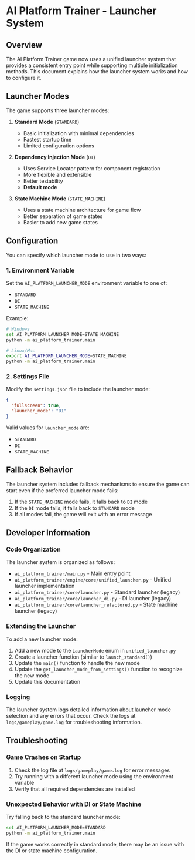 # AI Platform Trainer - Launcher System

## Overview

The AI Platform Trainer game now uses a unified launcher system that provides a consistent entry point while supporting multiple initialization methods. This document explains how the launcher system works and how to configure it.

## Launcher Modes

The game supports three launcher modes:

1. **Standard Mode** (`STANDARD`)
   - Basic initialization with minimal dependencies
   - Fastest startup time
   - Limited configuration options

2. **Dependency Injection Mode** (`DI`)
   - Uses Service Locator pattern for component registration
   - More flexible and extensible
   - Better testability
   - **Default mode**

3. **State Machine Mode** (`STATE_MACHINE`)
   - Uses a state machine architecture for game flow
   - Better separation of game states
   - Easier to add new game states

## Configuration

You can specify which launcher mode to use in two ways:

### 1. Environment Variable

Set the `AI_PLATFORM_LAUNCHER_MODE` environment variable to one of:
- `STANDARD`
- `DI`
- `STATE_MACHINE`

Example:
```bash
# Windows
set AI_PLATFORM_LAUNCHER_MODE=STATE_MACHINE
python -m ai_platform_trainer.main

# Linux/Mac
export AI_PLATFORM_LAUNCHER_MODE=STATE_MACHINE
python -m ai_platform_trainer.main
```

### 2. Settings File

Modify the `settings.json` file to include the launcher mode:

```json
{
  "fullscreen": true,
  "launcher_mode": "DI"
}
```

Valid values for `launcher_mode` are:
- `STANDARD`
- `DI`
- `STATE_MACHINE`

## Fallback Behavior

The launcher system includes fallback mechanisms to ensure the game can start even if the preferred launcher mode fails:

1. If the `STATE_MACHINE` mode fails, it falls back to `DI` mode
2. If the `DI` mode fails, it falls back to `STANDARD` mode
3. If all modes fail, the game will exit with an error message

## Developer Information

### Code Organization

The launcher system is organized as follows:

- `ai_platform_trainer/main.py` - Main entry point
- `ai_platform_trainer/engine/core/unified_launcher.py` - Unified launcher implementation
- `ai_platform_trainer/core/launcher.py` - Standard launcher (legacy)
- `ai_platform_trainer/core/launcher_di.py` - DI launcher (legacy)
- `ai_platform_trainer/core/launcher_refactored.py` - State machine launcher (legacy)

### Extending the Launcher

To add a new launcher mode:

1. Add a new mode to the `LauncherMode` enum in `unified_launcher.py`
2. Create a launcher function (similar to `launch_standard()`)
3. Update the `main()` function to handle the new mode
4. Update the `get_launcher_mode_from_settings()` function to recognize the new mode
5. Update this documentation

### Logging

The launcher system logs detailed information about launcher mode selection and any errors that occur. Check the logs at `logs/gameplay/game.log` for troubleshooting information.

## Troubleshooting

### Game Crashes on Startup

1. Check the log file at `logs/gameplay/game.log` for error messages
2. Try running with a different launcher mode using the environment variable
3. Verify that all required dependencies are installed

### Unexpected Behavior with DI or State Machine

Try falling back to the standard launcher mode:

```bash
set AI_PLATFORM_LAUNCHER_MODE=STANDARD
python -m ai_platform_trainer.main
```

If the game works correctly in standard mode, there may be an issue with the DI or state machine configuration.
